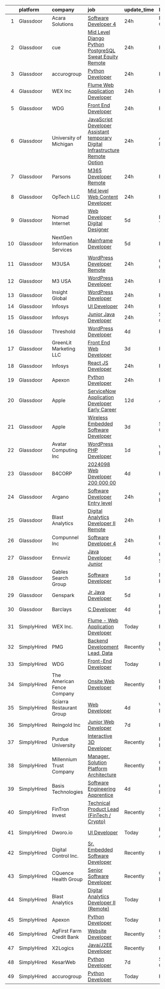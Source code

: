 

|    | platform    | company                      | job                                                                                                                                                                                                                                                                                                                                                                                                                                                                                                                                                                                                                                                                                                                                                                                                                                                                                                                                                                                                                                                                                                                                                                                                                                                                                                                                                                                               | update_time   | location       |
|---:|:------------|:-----------------------------|:--------------------------------------------------------------------------------------------------------------------------------------------------------------------------------------------------------------------------------------------------------------------------------------------------------------------------------------------------------------------------------------------------------------------------------------------------------------------------------------------------------------------------------------------------------------------------------------------------------------------------------------------------------------------------------------------------------------------------------------------------------------------------------------------------------------------------------------------------------------------------------------------------------------------------------------------------------------------------------------------------------------------------------------------------------------------------------------------------------------------------------------------------------------------------------------------------------------------------------------------------------------------------------------------------------------------------------------------------------------------------------------------------|:--------------|:---------------|
|  1 | Glassdoor   | Acara Solutions              | [Software Developer 4](https://www.glassdoor.com/partner/jobListing.htm?pos=116&ao=1110586&s=58&guid=0000018382edbf08b5022052bb974fd3&src=GD_JOB_AD&t=SR&vt=w&ea=1&cs=1_3b866000&cb=1664348962917&jobListingId=1008166577037&cpc=2CAED5C921A5F994&jrtk=3-0-1ge1erfq8joqu801-1ge1erfqj2ci2000-361c9f06ccf6b818--6NYlbfkN0BQuJXpfawXtfhwzLerQhC04iCxGrelUvn_xttDeop7CMmG32gURwRxm542mwoFEh4lwc8MCzo28z4qTVP-DKhZzKcXjlQswiE-rJ0T6olMjCKSJ-cxQCQCzUbNRgib8bnzwTwwayTCPAc0rDLCcJ7bcRXY2DlNoi80CWoM_ENNwfhPgt8_ciggXJegtfbjDOK698GuysWLatQHNrdTgYhQQx5e_oVZnGyiPHwMat0rmA-HW0mzBIWe4VV7hJF1M2J69UpFa3bM-1pXOy-rJdvCItMHojeF5SmnA09jK9j8cS283d1VP3Up0Jg5oCH6SC0dPWX7VwvbrhWO-mjHIn38hsYnVpugzZ9BDTuEp7o4sH3RzQgWEYxbOxwQr0SVKDKJkQ0ek_QKnS1BF8U7UkVDNoJZWq_j_0HKvpR1K9bljqXSx9Y4Qw9MFAWeoe75jo-sp-KbkY2hZ8t6wkXic6JMVmyd6010dHUkqVA4NgbLg2x9fspVWyOZiVWyewqpUH1NkDJT969HE2HJuKIw2ahXRMofF9srflEgV4lE1QX2UnwTXESNkglJjMUUQe2N5XXlsDYPrB3PhRvsOiC1YTnqECTdAHoDuXpS_hjnjz5WUwusS3QLB_At6uY4lG90G8txc6zwlEBVe7o6hWQrj7RiL3kuM2XTcMn1Tv2yw68woJA-mpoue8Gyj4DWbKRUOjwnssoPKd-mlShj2bNl6mTNHisavrTne6hMvUNlDlHzFg%3D%3D)                                                                                                                                                                                                                                                                                       | 24h           | Fremont, CA    |
|  2 | Glassdoor   | cue                          | [Mid Level Django   Python   PostgreSQL  Sweat Equity   Remote ](https://www.glassdoor.com/partner/jobListing.htm?pos=106&ao=1110586&s=58&guid=0000018382edbf08b5022052bb974fd3&src=GD_JOB_AD&t=SR&vt=w&ea=1&cs=1_81bbade5&cb=1664348962915&jobListingId=1008164961152&cpc=F583A5AE0DDDFE3A&jrtk=3-0-1ge1erfq8joqu801-1ge1erfqj2ci2000-a6b8338d03c24dec--6NYlbfkN0DuulVXW0zorKzZBhjCLVUeZ7NW8p90YuVyCa3-Ydwd41wA44QBV5BRiqocHtBXzXDvykO9TP1gEAG8hqtEYy1pgPQgHhTXgeN_dIjPIbZk-tqkzOfl5B9R0zdf8epJK3zrHgc8dbaCBOlxUUz9030fUKasycD-QuU6wI7Oxol-QjhC4HJxmxwZOO2_XuoTsKaqjj1R7c2KVMrjxMMPi3HyaHNPSs2oJ__jXDDjds7OIf37AbJBwV1o94Iq7J4LsMF40lEQT3Vs4pMnZNFLXrxYWZN8ge-2kR_pjV0OLMlG-opRx-8wePWTvN7CuLOht1qJNCU7QmrncHh5it8WvyKYTQ51hY5cL6QoAfm4hbrtJzXXleHx6Ec8_NEOm70N3-NDqpJ4S0b0UXSbER81kU25HCKaizwkppK_p045409r4MAECqAUC15GQhW3fJTouja5G7tsniYOQveDPZHGWh8yqzdLSfgCX3OlfSxBFWw6kN6wsEyxVhDk2hKxirmo9A1Mwq-a68OCkg%3D%3D)                                                                                                                                                                                                                                                                                                                                                                                                                                                                             | 24h           | Remote         |
|  3 | Glassdoor   | accurogroup                  | [Python Developer](https://www.glassdoor.com/partner/jobListing.htm?pos=120&ao=1136043&s=58&guid=0000018382edbf08b5022052bb974fd3&src=GD_JOB_AD&t=SR&vt=w&ea=1&cs=1_dda69142&cb=1664348962917&jobListingId=1008165241140&jrtk=3-0-1ge1erfq8joqu801-1ge1erfqj2ci2000-d59eda2d134cf68f-)                                                                                                                                                                                                                                                                                                                                                                                                                                                                                                                                                                                                                                                                                                                                                                                                                                                                                                                                                                                                                                                                                                            | 24h           | Remote         |
|  4 | Glassdoor   | WEX Inc                      | [Flume   Web Application Developer](https://www.glassdoor.com/partner/jobListing.htm?pos=119&ao=1136043&s=58&guid=0000018382edbf08b5022052bb974fd3&src=GD_JOB_AD&t=SR&vt=w&cs=1_ac3e4272&cb=1664348962917&jobListingId=1008165681363&jrtk=3-0-1ge1erfq8joqu801-1ge1erfqj2ci2000-5a6a5fa26b803ed3-)                                                                                                                                                                                                                                                                                                                                                                                                                                                                                                                                                                                                                                                                                                                                                                                                                                                                                                                                                                                                                                                                                                | 24h           | Remote         |
|  5 | Glassdoor   | WDG                          | [Front End Developer](https://www.glassdoor.com/partner/jobListing.htm?pos=129&ao=1136043&s=58&guid=0000018382edbf08b5022052bb974fd3&src=GD_JOB_AD&t=SR&vt=w&ea=1&cs=1_6130f7ff&cb=1664348962918&jobListingId=1008166124627&jrtk=3-0-1ge1erfq8joqu801-1ge1erfqj2ci2000-10ea4763d363c488-)                                                                                                                                                                                                                                                                                                                                                                                                                                                                                                                                                                                                                                                                                                                                                                                                                                                                                                                                                                                                                                                                                                         | 24h           | Remote         |
|  6 | Glassdoor   | University of Michigan       | [JavaScript Developer Assistant  temporary  Digital Infrastructure Remote Option](https://www.glassdoor.com/partner/jobListing.htm?pos=124&ao=1136043&s=58&guid=0000018382edbf08b5022052bb974fd3&src=GD_JOB_AD&t=SR&vt=w&cs=1_4acfbbee&cb=1664348962917&jobListingId=1008165958703&jrtk=3-0-1ge1erfq8joqu801-1ge1erfqj2ci2000-65f1c5195cd97203-)                                                                                                                                                                                                                                                                                                                                                                                                                                                                                                                                                                                                                                                                                                                                                                                                                                                                                                                                                                                                                                                  | 24h           | Ann Arbor, MI  |
|  7 | Glassdoor   | Parsons                      | [M365 Developer  Remote ](https://www.glassdoor.com/partner/jobListing.htm?pos=121&ao=1136043&s=58&guid=0000018382edbf08b5022052bb974fd3&src=GD_JOB_AD&t=SR&vt=w&cs=1_9719a1f6&cb=1664348962917&jobListingId=1008164806236&jrtk=3-0-1ge1erfq8joqu801-1ge1erfqj2ci2000-286999b28899a978-)                                                                                                                                                                                                                                                                                                                                                                                                                                                                                                                                                                                                                                                                                                                                                                                                                                                                                                                                                                                                                                                                                                          | 24h           | Remote         |
|  8 | Glassdoor   | OpTech LLC                   | [Mid level Web Content Developer](https://www.glassdoor.com/partner/jobListing.htm?pos=115&ao=1110586&s=58&guid=0000018382edbf08b5022052bb974fd3&src=GD_JOB_AD&t=SR&vt=w&ea=1&cs=1_8832e6ba&cb=1664348962917&jobListingId=1008165301734&cpc=8795CF9063CD573D&jrtk=3-0-1ge1erfq8joqu801-1ge1erfqj2ci2000-9249400724a03bd7--6NYlbfkN0DP9fosW9IEXaU1TZ3ocreH2vEq1sd-U-IRxHoNdS6RHkqAVuspg0SWSgO6chgcdoUHVg-xQa2VeBtLmgkUjemC1O-yEaBBXRCBOwocf8_4air5exlMYtp1o0_ELAPx7hKF0NIkcLJxhdbHy7vbTowocdGYNLUehJItTuWAwGok-f89LjWH_zbkYurTJqhTFarsBmt_qe_350GpfoGpZsdzirnQQqkUsV7DaSxNC5LXReufwSK9pFsGTpGzxEFSXA7iX60MiC-3ElqUH8FbRMZrsV2o47B0YjqDoQXydFkM_K-1Bm-NT4rCIf8DF3xubaNPSNu0LHrN3aqIlt2D0n4yVyW-1iOlyyi4SDHRKX02YbMawoTydrKnI8_wnbjMQJqfTJS0cqpVIkPPyNm6pMbcsVfMnhwEulYR_ISvc6LDYfRaiwC0c3eVfzXiP2z18AWWPT5SqvVjHeZc3hPhWlXPANyXFaBXDxpyZsWSgVpKL577zpROdNY2UsXNbpSINCkOtMu2dVuChxCrcipsGlaI)                                                                                                                                                                                                                                                                                                                                                                                                                                                                                                        | 24h           | Remote         |
|  9 | Glassdoor   | Nomad Internet               | [Web Developer  Digital Designer](https://www.glassdoor.com/partner/jobListing.htm?pos=103&ao=1110586&s=58&guid=0000018382edbf08b5022052bb974fd3&src=GD_JOB_AD&t=SR&vt=w&ea=1&cs=1_e2931d6b&cb=1664348962915&jobListingId=1008156535200&cpc=9C938E8DE9AD6C02&jrtk=3-0-1ge1erfq8joqu801-1ge1erfqj2ci2000-23ce8bfd8a2f92ae--6NYlbfkN0CNayYzF1mBaI40OgT78t3Q2d9IxlwDzhsYR4HK7epYUZ7O1a9H3LGGlr834IRh8D4g5f9Pb-XN-gT3ZkZYa5E1e4kKBbadp1AMzPNW4tOO0gcsWBKHFCE7T4TvPh4h10Nq1OSdKSAoNZbz09QH840C3UVZwwqSirmOasX4OPQ-xbbBRAXHNZUHvxQmMXlvD_Ho8hgbbJtLts6pZYFH3Uhpn8GlCH6CTYEqhps0IsI7sue3-A9eoVUS91MugfWZNprZOtt6fNDP7lmqxdeBwlvkrs1OcX-VXJrXIAMix-r0bwW7dW7tKH5oW6tUtVorsnY_FbqxTlK7R1sF8yJok5i7CAod9JEyGcQJOOPj5NWFkf2fJKw04Gck1OYNO2dib74a6emaf881LHSjFrCPmRSfEWMKdt5yi8v0Qr2daSPkgzwfGN_I_a7fQ5HGbHj5MWnAqn44ARdauw7cSBvkyBppXs30c3HLg2eOvZVigZWkRb63AdK0qF65rALPKuA08mDJAKHOs_MhL-NKf6gh1wtE)                                                                                                                                                                                                                                                                                                                                                                                                                                                                                                        | 5d            | Bulverde, TX   |
| 10 | Glassdoor   | NextGen Information Services | [Mainframe Developer](https://www.glassdoor.com/partner/jobListing.htm?pos=114&ao=1110586&s=58&guid=0000018382edbf08b5022052bb974fd3&src=GD_JOB_AD&t=SR&vt=w&ea=1&cs=1_84e1dd80&cb=1664348962916&jobListingId=1008156412061&cpc=AC285F3A3ECA6BB0&jrtk=3-0-1ge1erfq8joqu801-1ge1erfqj2ci2000-2b703cb151b5096e--6NYlbfkN0B0UWmd0iA3mH7ehOH74PZ9GYAKIWlu99KFth1Xt8MF8smxPaSeY8PUqaQAZdhPrlEiYcSkqNIPtWgjgelQEzm1nYDsjes4Lt7aDSNwNaJS-ZD7FaCFvcKQyGoHfhrHugcqaL4YZVqfy5zt5C3pIEVWKLKe9P_uCoZRzs-jXh83nRZqfq12zqHbDNWWKsaDBI-66JrfGXbNwmv6LbspJQcCmD6Xn5UIC_FzprZ4oQLI_OBXFCdzR-9OzhPf-otrAw5XJJo75_u93HyqimJ65jtasOP8aU5eSXOf0oDqp0EGflMOCxmRFYKO3X5Tvs1030nvAFSyZdcMEqu8dKbn-229L-wFzSMEV6-uTgyYCZppN3y5tK5XjREcosDdbiP72Fs_PLVCX3tKe4SxHcgtiUsEP24PoVAJTH-e6xLGLjzFzFZkcwpSwKa59Gkn38oQVFR2eX6l_V05_r7HdgjSNYGFQO5hBw63cUe86ZnkCKa0kjNAxXnTBe_wvrxp2ga6GXUD8yAbwRw8fw%3D%3D)                                                                                                                                                                                                                                                                                                                                                                                                                                                                                                                        | 5d            | Remote         |
| 11 | Glassdoor   | M3USA                        | [WordPress Developer  Remote ](https://www.glassdoor.com/partner/jobListing.htm?pos=118&ao=1136043&s=58&guid=0000018382edbf08b5022052bb974fd3&src=GD_JOB_AD&t=SR&vt=w&cs=1_7aca250f&cb=1664348962917&jobListingId=1008166895047&jrtk=3-0-1ge1erfq8joqu801-1ge1erfqj2ci2000-260006ff67feb007-)                                                                                                                                                                                                                                                                                                                                                                                                                                                                                                                                                                                                                                                                                                                                                                                                                                                                                                                                                                                                                                                                                                     | 24h           | Cleveland, OH  |
| 12 | Glassdoor   | M3 USA                       | [WordPress Developer](https://www.glassdoor.com/partner/jobListing.htm?pos=122&ao=1136043&s=58&guid=0000018382edbf08b5022052bb974fd3&src=GD_JOB_AD&t=SR&vt=w&cs=1_1bd5727f&cb=1664348962917&jobListingId=1008165759951&jrtk=3-0-1ge1erfq8joqu801-1ge1erfqj2ci2000-5e659b8add740412-)                                                                                                                                                                                                                                                                                                                                                                                                                                                                                                                                                                                                                                                                                                                                                                                                                                                                                                                                                                                                                                                                                                              | 24h           | Remote         |
| 13 | Glassdoor   | Insight Global               | [WordPress Developer](https://www.glassdoor.com/partner/jobListing.htm?pos=112&ao=1110586&s=58&guid=0000018382edbf08b5022052bb974fd3&src=GD_JOB_AD&t=SR&vt=w&ea=1&cs=1_29df16bb&cb=1664348962916&jobListingId=1008165773729&cpc=FA84DF7EA1EC2398&jrtk=3-0-1ge1erfq8joqu801-1ge1erfqj2ci2000-0244eb25d191353a--6NYlbfkN0BKkHZu3wF05EeDimN_p6sYpKCMArvwa95YdH7UpkaBCoSUOkIYlUzfbwUxNwzlFS3w0XE_RCt9gSQWGyU39c7Jzk0QbaxY2txS47M1059wkn64eUN1okRNmR8mcIFg5ja-7uNFB6oIgRVZTb29uAkw0rxvZC1cPW-8DCSdGpdso0Y_ZCFDCV94RDfkZdFjQ5L7XrD3hqOcD-vYp1tHV7sJbfwl8KWWu1W3OIvmLG_XynVeCU8sOYKDe1qKAIdAysdOevNO9w-GsDihJK_q0PdgdQmIymlIJLBxQzYZOFVgRkbX1RyW8NMM0dSjkGlgXzpMwsP-R08T7v4dNgXldX_rhFOlL1qjIJ9BOZW70es0GyI7UacDwa0GXZRzqgjT5ucUP2Umgs11qUf3SUmzf0yorhPTFgxL6m-8Sfo99YK9onmIqoI62m_rm3GmWLVQk9oOTKQWPqSohb0Z0ls6bs9WRf87ay-74LFrDELxG_MNq0URDvnxflNm4l7_8KyiG65x3fkp8HmcVkKbiqw1sIYKd-8zpY-26mw%3D)                                                                                                                                                                                                                                                                                                                                                                                                                                                                                                      | 24h           | Remote         |
| 14 | Glassdoor   | Infosys                      | [UI Developer](https://www.glassdoor.com/partner/jobListing.htm?pos=102&ao=1110586&s=58&guid=0000018382edbf08b5022052bb974fd3&src=GD_JOB_AD&t=SR&vt=w&cs=1_fac36876&cb=1664348962914&jobListingId=1008166337803&cpc=61E17551093C17CB&jrtk=3-0-1ge1erfq8joqu801-1ge1erfqj2ci2000-5fe050d0e4a7ac92--6NYlbfkN0DFi1nmQQWK2fa3N4W3y7EUOEocZkWPqKP_f_xZ7ne8RT_qTukscu4Mk9YgC3iJnxFy_iGWffz72ppMJoAT44NfnxW-QV6ZqtGeZyrm_Id1ecqdNA6h76kT-AJY4mfkZhy0CcKAc0lpyNne-8yajsOMJAI6uRH6i7fhXE84ekgw0aPiUt01IbaChXvbqLQ7ndI_fqajXpsEPv5l5VMBovd93QKf8-PDmrxQ7FkIlGVkuxLE_pjzkl1Q-aOOJ5GSJ5sffO8MQx2VBcoERgMnw12GO98_hNj_ACGGtjc61FkLMCRxAQCb5TSiMuZx-VdAq3Ix16BeMhMeF7aQbWAl61nJ_33zxddzDZeHWtY_UYNfgkYR5alfggH7ySb3S_pJY8Q94-HK72zOTi_TWSGcwBW2c_il4Usni39tz3KQNe_k50qyaTmsNFbzq9oVaoJprAJfj7meXWY6knG4nLGq_smSVBcyF5gLMJ5G7FgHx8jp7tWrYs6qr-Gc6X8zOg31Bh3XZKNIrMxvt6AOGEPDk3xO0NzOCH8txqzTmaltoerxCHYXZKDahBNkewxawUdTcVcjhDx3LKb18mH5JycMsN3xjJCMyJHA4FM%3D)                                                                                                                                                                                                                                                                                                                                                                                                                                                  | 24h           | Remote         |
| 15 | Glassdoor   | Infosys                      | [Junior Java Developer](https://www.glassdoor.com/partner/jobListing.htm?pos=105&ao=1110586&s=58&guid=0000018382edbf08b5022052bb974fd3&src=GD_JOB_AD&t=SR&vt=w&cs=1_86545e58&cb=1664348962915&jobListingId=1008166337806&cpc=4050D81B60456B41&jrtk=3-0-1ge1erfq8joqu801-1ge1erfqj2ci2000-ee92d2eb03230048--6NYlbfkN0DFi1nmQQWK2fa3N4W3y7EUOEocZkWPqKP_f_xZ7ne8RT_qTukscu4Mk9YgC3iJnxFy_iGWffz72sVR_JUS83aQATxTRZb-Y5gI7ihY12SMHBaMQV-X8YgDvTeLISL76NOZcN73168rBnh1pXgGnLoPIWN0JmVSGnWZhBOwx0b8S3LKB8vXugKhgKwgD8KBrT4O1YCNBrMi8n5aoCqCfbXomNfHjQ7dnsj5XSTaa3pDXR5zRDUWayo1WA_mxHV1EtIV386tOF8vEZS4Lv6Ps4CRLUCGb6S_Uy-9zpWy-UApswCEhOjFEd4S7jZVz5jO21yyOv0rZWEypNy5YE1Aay-5D5HmEWCb6TUgMV_Oel--suJAeCUSvaC5ilmeDSzvIuz_0pHrYfe8QOodKMpTzQF1ohV2bSs3YUs4tzG2vRJ-JSqxBeIlm3Lc8BI2LzK-M_yScLpD43QK6TuK-5VHvUqgqmlF1M9r-1-_5g-GVfHT5SU17WRjA-JsXKZqU3cAcrhTHl_o7nNJfd09Gjd23MGbAJflIxv5VWH9djcrKe5OwAugJYFbLU0kR8jJQdi9zpT5aNEFhT24CNJO0TxUdn3kVK34QGn0yFM%3D)                                                                                                                                                                                                                                                                                                                                                                                                                                         | 24h           | Stamford, CT   |
| 16 | Glassdoor   | Threshold                    | [WordPress Developer](https://www.glassdoor.com/partner/jobListing.htm?pos=128&ao=1136043&s=58&guid=0000018382edbf08b5022052bb974fd3&src=GD_JOB_AD&t=SR&vt=w&ea=1&cs=1_fe691810&cb=1664348962918&jobListingId=1008158848325&jrtk=3-0-1ge1erfq8joqu801-1ge1erfqj2ci2000-2c43d4e82eb89118-)                                                                                                                                                                                                                                                                                                                                                                                                                                                                                                                                                                                                                                                                                                                                                                                                                                                                                                                                                                                                                                                                                                         | 4d            | Remote         |
| 17 | Glassdoor   | GreenLit Marketing LLC       | [Front End Web Developer](https://www.glassdoor.com/partner/jobListing.htm?pos=126&ao=1136043&s=58&guid=0000018382edbf08b5022052bb974fd3&src=GD_JOB_AD&t=SR&vt=w&ea=1&cs=1_34cd5d4a&cb=1664348962918&jobListingId=1008159524896&jrtk=3-0-1ge1erfq8joqu801-1ge1erfqj2ci2000-2a9291f50d286778-)                                                                                                                                                                                                                                                                                                                                                                                                                                                                                                                                                                                                                                                                                                                                                                                                                                                                                                                                                                                                                                                                                                     | 3d            | Remote         |
| 18 | Glassdoor   | Infosys                      | [React JS Developer](https://www.glassdoor.com/partner/jobListing.htm?pos=101&ao=1110586&s=58&guid=0000018382edbf08b5022052bb974fd3&src=GD_JOB_AD&t=SR&vt=w&cs=1_126ea576&cb=1664348962914&jobListingId=1008166337810&cpc=9EDA28EADF1DF7F0&jrtk=3-0-1ge1erfq8joqu801-1ge1erfqj2ci2000-32adf18c016eb344--6NYlbfkN0DFi1nmQQWK2fa3N4W3y7EUOEocZkWPqKP_f_xZ7ne8RT_qTukscu4Mk9YgC3iJnxFy_iGWffz72lORuPglJGObO2aHKy07Yw2Ilrdc0tQ2VDvVKre_BIMApwm5UOb4gFLeiK9H10XtOuGJupFjOa3icfCR43CLkQecovfzQro2Kplinhc4u3QA4J2egjw8X_B_Nb2jekEA0RftwXWR4SCHe1NpE4wjoeXozAHNsRICHjBxF7KI-d3NNJ-kb-jXNWJrrhy-Etarh75cxcfV4qTpUFxdYPaJlhj5ZsI7_ILc3IvBZdoYllhHhgeNWZOEoJKvLXuKNrsKwcaI0I6kzj2dMCnKP6ucBGC9Xqtrzg-R-sPLxBEh_wonvUA2GUMptFN6B34Jbz6JMYWfMKg9SptWjounOMrfWnTRKGf1GG8tZFjACMQl4_rV2hbTw1YblX2zVH6o4hKgfvGsP-2aViAZsYjxV6uH0Kws3KlRVfDv7PevUPFzYGfppd6B3q8ZWl64yjlIB2K_Nkq5fweIe0GOSjLNMTsRri6eomW_eSJ9WadsxFF9ktRylU7ZSKGExtuvkD2mM60qpdDFRVXK0dxXSJq-XEA35ak%3D)                                                                                                                                                                                                                                                                                                                                                                                                                                            | 24h           | Remote         |
| 19 | Glassdoor   | Apexon                       | [Python Developer](https://www.glassdoor.com/partner/jobListing.htm?pos=123&ao=1136043&s=58&guid=0000018382edbf08b5022052bb974fd3&src=GD_JOB_AD&t=SR&vt=w&ea=1&cs=1_264f8b10&cb=1664348962917&jobListingId=1008165198497&jrtk=3-0-1ge1erfq8joqu801-1ge1erfqj2ci2000-e8e8969dbfb75a46-)                                                                                                                                                                                                                                                                                                                                                                                                                                                                                                                                                                                                                                                                                                                                                                                                                                                                                                                                                                                                                                                                                                            | 24h           | Remote         |
| 20 | Glassdoor   | Apple                        | [ServiceNow Application Developer  Early Career ](https://www.glassdoor.com/partner/jobListing.htm?pos=108&ao=1110586&s=58&guid=0000018382edbf08b5022052bb974fd3&src=GD_JOB_AD&t=SR&vt=w&cs=1_c6036fe8&cb=1664348962915&jobListingId=1008141480615&cpc=3BA4CE39D5B5DEF5&jrtk=3-0-1ge1erfq8joqu801-1ge1erfqj2ci2000-fe70017e7a08b778--6NYlbfkN0BvKrLyj5gPmtZO9T8euul8TCxuuKNOtzRJOomxnwSEodTz2Bc-sPZlADHp0xxmf8W_wnxGL2cRuavcmKFkG24KNmmuexFoPJB3P0O1uNn6X3LboWd4BbB8uWKwDXLBUUdXsMONCmINfJsBT7uyXuT-n24NsHmnbBcronw_cD-058mTqZhJMyH8Wj3a48QE1jWcAq_LnqWdVDVsXOW5gcKUknLmDg0CWROTbB1FSW4MYMY_1ZirskeR7hmS3qd5Wfp3DiHUOgd_3NvQP5uD5nf0njcncoks-xhnMg5fb0bz-FI0NErXVDa41lb26qqIigxPuRbVIwX2e1AjWeomevbl4uCDPVOkFnvuIkKiRge2ktwWTTgvpkobnzS3wMof588PQ3EOmhY2crj7UNeNasLp9CywrDg9Kn2qAqFtVgioEKgNKsZD9NKiaJgVZkAaWascvgwYXwLxcOjRR7mpsp1A5EwmqNOfZACC-4tbOUd-zTB2RtJ1a84R0sk8QGAkrwIDLXLGLbPVO86n7AhyiCSpP1RM--YM5DH0WYZQxADfdsi57wT8RcS1MzY7Zc5_Ok0taRvIi3jD_zEatWRIwMqJGmCLUF96KTpAodS_vG907OJfrASrkLuUYlFxzNVP93Xnxg5RWc9Ucb0U8olCxyZiRmkw2keMV_Ox_2s2zV7Hxfr8rdfBd1_y0gltfCOOSE7wTa1uAfMMLY4ZOP32RoLh2rlo6pZfQNC5blSJSRiHk6LGBmT7iMEjo0rRgvscm93-XtZkbnyf9HMaWu9Dq8BLqSDmxwTcPGQx9VXdbvP5Nn1Otz3J4pZ7ZEFC-UES_xRAoEZ4MPL0MThBw_HHopT0mCOpdkF8Ce9DLviorMAXSYOV3qrsE9mYzbyiAuIRSHU8NnGr_EacykF8ZOXWNUvLSlO7bf0LZx5B0XOgdkS6JEWkeOiwq1bjlaO9m7-eqpc9Wc4IWiupI8BVkNr6Xk54Da-Kwce5gs2wzEbUR08z_w%3D%3D) | 12d           | Austin, TX     |
| 21 | Glassdoor   | Apple                        | [Wireless Embedded Software Developer](https://www.glassdoor.com/partner/jobListing.htm?pos=110&ao=1110586&s=58&guid=0000018382edbf08b5022052bb974fd3&src=GD_JOB_AD&t=SR&vt=w&cs=1_00ddcb2d&cb=1664348962916&jobListingId=1008159703314&cpc=654405A9B1E0A9F5&jrtk=3-0-1ge1erfq8joqu801-1ge1erfqj2ci2000-bae55b71e8685b47--6NYlbfkN0BvKrLyj5gPmtZO9T8euul8TCxuuKNOtzRJOomxnwSEodTz2Bc-sPZlC5mDe-NOaJi616afriArBVldp4xQZ6wgCkIUdbGZuKXxtYRcX9Gf3fVVp4uOMeMjxQZ2-UQQAZ8Ww2L7qJMwIo8DEt9NVfhsAmm7wPB3-EJ7A0KVkqPqeey85IVP0ZsMZVjDfQMO1_zk_Bsaah5g60d1vNMHVbTta-Uc6_JGOSHvEgLm5adDSjbaIouZCJmTt15QDQTvhamQaEucEoVJe119GvgKX_wwS1CrzreyDJVkQ7775Nt4sPu5yumhQgINt38F1HudwStU1Z76A4WgSOfrdWyABj3ZvrAU5knS7YHhVQ18S6IHqOlRDt6aX69hKQUjEWWevdJOVnLIi_IT8TomH4CIRoGq6BCxH1F5pJ0S3sR35gbS87537sCIyDDAYJpZLkS850Yy3wYs94npRJq2C3UUuKwTBQyztCYeYVFIL0EGOetV5D98z9kDrJ4E8pwwT6ogZHUh5Lxfnz7Yn-NiZf-9C9JzeXvV04sAmJD0_Q3F23xSuur5PffXyOVNwNaoCG7wQ60Nh5oUNnH4INJ-sQCDkRNTmZ5LOZaDMVRd2voWbhyqniwuQcDFPdfNom1ORDUQfQA_5KTS0W6G0VyHzCE72Vg5cUsXUE2e4_hNeC1nacSGyviZrl8_zOrWda4MrJ0qQ5dHgrMLcu606LRkzvhJDJnUWXGMVscsP71tHr_nQxq9zWNcJk0XMRItRpsXULesECLP1Q6Rf0mH1T1z6UwZaNDUDzq47oBghxkvmnLO6tAGeWPNFiVx8PJ4K6nTkjvUuUf6O-ayByjREHTXwDS77vSZDv_NKnDGx5J14g1d2VOre1uBGF-o1wcqi8MJircZfSGn66n6cYu3laVfJRM3ZbA9ELAHE0gMsU3I98XQMPaG2IDkfHZSgMKdqKl0pLd8h2QJl2iAk4pPnG_57yP3NZ-hizf6BNtN_D_vtHHuHlNoiw%3D%3D)            | 3d            | San Diego, CA  |
| 22 | Glassdoor   | Avatar Computing  Inc        | [WordPress PHP Developer](https://www.glassdoor.com/partner/jobListing.htm?pos=104&ao=1110586&s=58&guid=0000018382edbf08b5022052bb974fd3&src=GD_JOB_AD&t=SR&vt=w&ea=1&cs=1_b61b4fe8&cb=1664348962915&jobListingId=1008163109653&cpc=5E31031E1AFF45A7&jrtk=3-0-1ge1erfq8joqu801-1ge1erfqj2ci2000-392245b69f30145c--6NYlbfkN0BJYZlniIYYl-wJqFrJ5bqqznMhazsu5TRGIkl4HzkEGjFmzthU7Of358xs7kjRRre5jtp8TYZeQ4FsnZ5hg0uOshN73RT-yhN89y5FUpuZcgzs6m5gaJIOvv3opnNU8N3IugP4mHZQz8meMHwxTFMP6KA211-tv36kpM_i1LanmDqN0fcO1jle4RUEIHife7AJPfE8S9l6Ba0EKhafpffkUBkAwnjKTqMpEqbiMrjn3P800AVqU1_O-oMFsyT9Fj_HSGQgziiwRbwV1VHBI4YL1wUAj7_v9q52RRtQCz598qQSwBXJwtO6AJ9Tspaya2hKbABiX8jEDXUrUR1MjbZMg46M8k2qg-uDk9OUnGhhROMvDfspqFRh-_Y8G-6ZRQyEJMhK4YXLBwgUat-Hpg_0an5YLKzKvBhqjQ3awfJIN3vdXxhH6J5J6iR_gdEbSxaMslqh97Ly4nkz_D0fN5SGtTwqXJTFWJej-nwaz1oqhjCf51rmqL4t3aaDerDgsNw8MOdFnZLPaQ%3D%3D)                                                                                                                                                                                                                                                                                                                                                                                                                                                                                                                    | 1d            | Worcester, MA  |
| 23 | Glassdoor   | B4CORP                       | [2024098 Web Developer  200 000 00](https://www.glassdoor.com/partner/jobListing.htm?pos=109&ao=1110586&s=58&guid=0000018382edbf08b5022052bb974fd3&src=GD_JOB_AD&t=SR&vt=w&cs=1_77bc76a5&cb=1664348962915&jobListingId=1008158976945&cpc=334ABAF5D42DC775&jrtk=3-0-1ge1erfq8joqu801-1ge1erfqj2ci2000-c932892369677288--6NYlbfkN0BBcNHvdcwdm3ewH9kjvka83ftEJjxlat_DdA1S80VRS6k0mxP7wnwmAsSRP66qfkxiEkMctYB9U822vuycvL2T5Nd686usloJm7--NpPNg1qasCGwMK4TUxMEC-9zrM2VaMdud5tdIKPynwmtMI_gJsD3h94tY0hw9TLoSlEaEREIm9tliARZnNz1DX5jaAA72UquaLqNdeXo1MrWqLrHYhNbob0X3plVxGGraemdOqZe_LwcR5CFkc1HyzrVRyKsHLofahVDW2zsO7jfoxEK-npuYWW8McAMxKZ_Lc6fPIXXDOvHVqb_EO9nk1W_Hd4yvIPy7xZft0W738N5Pv0s0eH2O56ud2pbyJ6N1mc4oFVopOCLtSZEZSYxofXbH4_14QKucMy-errNEtZ8jIkkaswTvxelcM_7WHvWOY7rjbIE87BL6z2SuMsDpmT_BQW2eijZ-GzNveM8V1mXjaA0o7mP8RChbbvj4rHMnBJM5f-9WgKu2qhqK)                                                                                                                                                                                                                                                                                                                                                                                                                                                                                                                                           | 4d            | Reston, VA     |
| 24 | Glassdoor   | Argano                       | [Software Developer    Entry level](https://www.glassdoor.com/partner/jobListing.htm?pos=127&ao=1136043&s=58&guid=0000018382edbf08b5022052bb974fd3&src=GD_JOB_AD&t=SR&vt=w&ea=1&cs=1_aa654431&cb=1664348962918&jobListingId=1008165445565&jrtk=3-0-1ge1erfq8joqu801-1ge1erfqj2ci2000-a74e150d842206d4-)                                                                                                                                                                                                                                                                                                                                                                                                                                                                                                                                                                                                                                                                                                                                                                                                                                                                                                                                                                                                                                                                                           | 24h           | Chicago, IL    |
| 25 | Glassdoor   | Blast Analytics              | [Digital Analytics Developer II  Remote ](https://www.glassdoor.com/partner/jobListing.htm?pos=117&ao=1136043&s=58&guid=0000018382edbf08b5022052bb974fd3&src=GD_JOB_AD&t=SR&vt=w&ea=1&cs=1_991e0829&cb=1664348962916&jobListingId=1008166848762&jrtk=3-0-1ge1erfq8joqu801-1ge1erfqj2ci2000-79a584367ed522d4-)                                                                                                                                                                                                                                                                                                                                                                                                                                                                                                                                                                                                                                                                                                                                                                                                                                                                                                                                                                                                                                                                                     | 24h           | Remote         |
| 26 | Glassdoor   | Compunnel Inc                | [Software Developer   4](https://www.glassdoor.com/partner/jobListing.htm?pos=113&ao=1110586&s=58&guid=0000018382edbf08b5022052bb974fd3&src=GD_JOB_AD&t=SR&vt=w&ea=1&cs=1_ff7a3880&cb=1664348962916&jobListingId=1008166297857&cpc=334ABAF5D42DC775&jrtk=3-0-1ge1erfq8joqu801-1ge1erfqj2ci2000-886efd8d45de42a4--6NYlbfkN0DU7hgtDhmC-fI0i-N7DqaBmluWfFdS70gHoSazL13xmdvqeN22f1DQ6w28U7ClO_WlR947y0VbebBq6Sdd_f3-smD-R5BDMzt8mfafo5q9Sg1PoXiteOfRgFUHWtqgnCu84oaPvbtiwTjUd_jmywlKOiBpfKwSihNHs1PdmrkKz_UQAYL9btGtwYtQr4pfn_tEBKFzXs8G-EHqsGNiT9nbX4k_qXyVcf9Sv74Vz9GIVLjaAL9XLb-JFawWKRHdUb2gIf_TL8C8G4VQRedva9AEX8ZypGQawjw_te4eSBabsFavmqeWw9nNWk--Qk1I1xZhWI4LHgbOH9M61d4NF9cjZk0C4oA6J0iMw_WuIUYxa2HWIPfuS_OHUOUdtjYR2fj7pzMtfCoaOvKies45_jpqDCSC0qo0rcIrppRwMbGU38eH7Z5a5d1ovOr4o7Yytxn0lZAYmH7sJboCvztP_E1lWcp6OIJhZRQv7GEzEiZlG6Su7IWsPRern_X3O-cMidswJuWIJAz9Liy0-TJVq_OI)                                                                                                                                                                                                                                                                                                                                                                                                                                                                                                                 | 24h           | Fremont, CA    |
| 27 | Glassdoor   | Ennuviz                      | [Java Developer Junior ](https://www.glassdoor.com/partner/jobListing.htm?pos=125&ao=1136043&s=58&guid=0000018382edbf08b5022052bb974fd3&src=GD_JOB_AD&t=SR&vt=w&cs=1_aa82add2&cb=1664348962917&jobListingId=1008158189404&jrtk=3-0-1ge1erfq8joqu801-1ge1erfqj2ci2000-9384080126d64f89-)                                                                                                                                                                                                                                                                                                                                                                                                                                                                                                                                                                                                                                                                                                                                                                                                                                                                                                                                                                                                                                                                                                           | 4d            | United States  |
| 28 | Glassdoor   | Gables Search Group          | [Software Developer](https://www.glassdoor.com/partner/jobListing.htm?pos=111&ao=1110586&s=58&guid=0000018382edbf08b5022052bb974fd3&src=GD_JOB_AD&t=SR&vt=w&ea=1&cs=1_6a439fae&cb=1664348962916&jobListingId=1008163247398&cpc=F4EED0218A761C36&jrtk=3-0-1ge1erfq8joqu801-1ge1erfqj2ci2000-f6ea5a519bedb14e--6NYlbfkN0CZ1lEuAv6jxF-3oHFcpaf0lR-C2BPOLpDOrJR7xrRNgVUCVNy30M80NEN6Thl85owDOn5f_fzW8LHhiYVJxfgBO8OGUN-ZHa6tYpqpUVEP19hMgtNvClDifWa_zCLHYgFYbbNUUuS0aCO178S7aSi0Y7XqpU6B-N0fPA3bgLWKAcmIewfby6mHn0FaSpSpMwzQZlKvmrjV63RIZKl3SWv8WF2GDSPD4ugex4izqeV-GkNYKJ_niac4LTTJWBB31Hv24qtLabE9yW7BMnqRXtFIf2xn6q3B1O9FgfauKnLIC_IU5lyg_cX_PpW7GJXubeOSI4eUvXozh6H68fz3Oxqw1WfxVPsmZ3sxYYlZh8_fbHoColvL5L3HTVpOTZ6pDccglfhuYkQFq9JWkdBNCgNaCDxqTuqNrZ_02qxzTOnIEPm_74HebHtyBQxcUEfm1qs26H8J91qbNjKB5RbZpRdahwl-2K1AWH17K2-LAUxpve5BUdGwaN-TU4MCTSoQVi0yfW5gmeOyMW4SDi7g9PlHWdpYXD9WQNJrWe4wuxTHpcKe2n5vDq3vgtgucNUtGeQ%3D)                                                                                                                                                                                                                                                                                                                                                                                                                                                                       | 1d            | Maysville, KY  |
| 29 | Glassdoor   | Genspark                     | [Jr  Java Developer](https://www.glassdoor.com/partner/jobListing.htm?pos=130&ao=1136043&s=58&guid=0000018382edbf08b5022052bb974fd3&src=GD_JOB_AD&t=SR&vt=w&ea=1&cs=1_0516ad39&cb=1664348962918&jobListingId=1008157076070&jrtk=3-0-1ge1erfq8joqu801-1ge1erfqj2ci2000-104de153810d5f91-)                                                                                                                                                                                                                                                                                                                                                                                                                                                                                                                                                                                                                                                                                                                                                                                                                                                                                                                                                                                                                                                                                                          | 5d            | Remote         |
| 30 | Glassdoor   | Barclays                     | [C  Developer](https://www.glassdoor.com/partner/jobListing.htm?pos=107&ao=1110586&s=58&guid=0000018382edbf08b5022052bb974fd3&src=GD_JOB_AD&t=SR&vt=w&cs=1_e0d49c09&cb=1664348962915&jobListingId=1008158816999&cpc=21001CD36CB5FE0E&jrtk=3-0-1ge1erfq8joqu801-1ge1erfqj2ci2000-d5f45fe6e6d7cf6a--6NYlbfkN0DG4ntHtB_rMsnfhgmnSvK2brktLme1L4SiDeJjQ-izrVOLqRJ5-yjE7k3D6lhaa88TTmprA-Df3L_PIF3tgG5NVwvRDD2WaR5peERAH-9G5hVjy6DLLQLOutI68BpE5D6M9NtnyflSx-LmTyI1v-89aYxNbkNLKPAfuWgareK52Gstc_DVxL8lYC3vbBSJQqzgF8MxMKwDJ7mjWLCFd-iWLAP4aWRNjeLzHCOWxdcKNy7vWXTA_plC6QWnAjCmyjcl-nvVHCnzQjrErnkO8Unxkkh-nSHbMDfHUJmCNCTjLdpFW07LHFqvBCBY_5ce_g3pKYGKv69tTKy8ZfRriXlpl4mzHUFJIC_qIL3b_co2NoB46TQPm0umG3KhayrSmERV45RGi6OqoFFY8RqsU4gqVhmbJXwuFCP7r8fw-Shw6TSJZNc4UAayXdZtJS0KGMKuMyxWwIYeTku6-Odf21RccvHl_duJDowNwvrNiD8XDmm564-UM2d-BLGuefkFuhl2t_I6KTXhVK4E7XJ-K5xrTpzu98S0vGbURf4uSrlEk87sTgP8MX1Ob7IQU-seLTPsxRDH71vNmsXHmlU08ZFVF2yEiMRBVolAXSGf-YK85WOS5aMWqFpcm623_ha4EbQKTmsRbfhWX_imzjt9APl45fmp6ODunHeueMnLGTjShxClVKru4U_RAc-UjXjrajdjcxbMNRx6Dew9wcqgCIrE3nFjlkFAa91beuIqoG9xeyh7NmcdqxmZ_tSLK49S35WdCu770r1Frsv05L8GzwGeeTRX4de0rbKDkuvl4oetGK5HDThXe84Spu1WS7s0aErhaXu39X774lNFncwzxxQzHEQPbW1eIfLtldWFh-7kQ7-W6C04cKG1V-qoBQG-U3kO7E1Dyui9ibnpGg-ivnRjbQWw8nSv91iGNF3q_Rk5TuvqWzNInV7gz7msApRvIMlFGlii_dOz2f3xBFfBGunGs6XC-l9J9ctvM8R_fyF-xA%3D%3D)                                    | 4d            | Hanover, NJ    |
| 31 | SimplyHired | WEX Inc.                     | [Flume - Web Application Developer](https://www.simplyhired.com/job/UQXIHNw6CBsNuttE1XeiGVEjSRJ0rRW0ahTTLSIVB56nt4kTUT1NbA?q=digital+developer)                                                                                                                                                                                                                                                                                                                                                                                                                                                                                                                                                                                                                                                                                                                                                                                                                                                                                                                                                                                                                                                                                                                                                                                                                                                   | Today         | Remote         |
| 32 | SimplyHired | PMG                          | [Backend Development Lead, Data](https://www.simplyhired.com/job/uxTMICdKzKtvSGLPBYblN78-LCxFfWNehEvZvo4j0QT1xEnBp2gFkg?q=digital+developer)                                                                                                                                                                                                                                                                                                                                                                                                                                                                                                                                                                                                                                                                                                                                                                                                                                                                                                                                                                                                                                                                                                                                                                                                                                                      | Recently      | Fort Worth, TX |
| 33 | SimplyHired | WDG                          | [Front-End Developer](https://www.simplyhired.com/job/MZc8zB1JBRdfesbK5ty3X-H3_Nsx9qndWZPemaCpZiYnC0lyAUdLmA?q=digital+developer)                                                                                                                                                                                                                                                                                                                                                                                                                                                                                                                                                                                                                                                                                                                                                                                                                                                                                                                                                                                                                                                                                                                                                                                                                                                                 | Today         | Remote         |
| 34 | SimplyHired | The American Fence Company   | [Onsite Web Developer](https://www.simplyhired.com/job/JPrro6C7w6O5TOv2cGQS-Kp6XNa4pMU8wglGByV5pMb8H9AeYMoOhg?q=digital+developer)                                                                                                                                                                                                                                                                                                                                                                                                                                                                                                                                                                                                                                                                                                                                                                                                                                                                                                                                                                                                                                                                                                                                                                                                                                                                | Recently      | Lavista, NE    |
| 35 | SimplyHired | Sciarra Restaurant Group     | [Web Developer](https://www.simplyhired.com/job/8F1FDY_XGxGeGJ315Grc7FhhWPlEt6zvotM5ifzDwaJ3Q-sAP2nKIw?q=digital+developer)                                                                                                                                                                                                                                                                                                                                                                                                                                                                                                                                                                                                                                                                                                                                                                                                                                                                                                                                                                                                                                                                                                                                                                                                                                                                       | 4d            | Wildwood, NJ   |
| 36 | SimplyHired | Reingold Inc                 | [Junior Web Developer](https://www.simplyhired.com/job/VHbuHxbVlYCsxy9x9YTWLLsJDn0p_KCmXYyII1xXl-QWZMJWV_AEKA?q=digital+developer)                                                                                                                                                                                                                                                                                                                                                                                                                                                                                                                                                                                                                                                                                                                                                                                                                                                                                                                                                                                                                                                                                                                                                                                                                                                                | 7d            | Remote         |
| 37 | SimplyHired | Purdue University            | [Interactive 3D Developer](https://www.simplyhired.com/job/V76HiP4xnvRBBT6K-n3_Aj63UnWdSszyw3n14uNA9KGovlsslfuQvw?q=digital+developer)                                                                                                                                                                                                                                                                                                                                                                                                                                                                                                                                                                                                                                                                                                                                                                                                                                                                                                                                                                                                                                                                                                                                                                                                                                                            | Recently      | Hammond, IN    |
| 38 | SimplyHired | Millennium Trust Company     | [Manager, Solution Platform Architecture](https://www.simplyhired.com/job/P2_y5dpgWTwDamTYuY1kNPvcxuTkFSzBOaJ4LB2Pd8zPQw8r0loksw?q=digital+developer)                                                                                                                                                                                                                                                                                                                                                                                                                                                                                                                                                                                                                                                                                                                                                                                                                                                                                                                                                                                                                                                                                                                                                                                                                                             | Recently      | Oak Brook, IL  |
| 39 | SimplyHired | Basis Technologies           | [Software Engineering Apprentice](https://www.simplyhired.com/job/Irtdk5VIAV1m0oS_jLO1PqwYi1Qf3-BUI5JD1E5DbcmH6Y3c-ONODw?q=digital+developer)                                                                                                                                                                                                                                                                                                                                                                                                                                                                                                                                                                                                                                                                                                                                                                                                                                                                                                                                                                                                                                                                                                                                                                                                                                                     | 4d            | Chicago, IL    |
| 40 | SimplyHired | FinTron Invest               | [Technical Product Lead (FinTech / Crypto)](https://www.simplyhired.com/job/6cJT3UEZOr6fVf0CRQtJLSRpvdcOHMawPGQoTkrXoBSoTiwgX1vLkw?q=digital+developer)                                                                                                                                                                                                                                                                                                                                                                                                                                                                                                                                                                                                                                                                                                                                                                                                                                                                                                                                                                                                                                                                                                                                                                                                                                           | Recently      | Stamford, CT   |
| 41 | SimplyHired | Dworo.io                     | [UI Developer](https://www.simplyhired.com/job/Bv2M-6thTE5xkNs-TCXUwnhpZYzF3BD8s5NxC0980Szetg3VfujqOQ?q=digital+developer)                                                                                                                                                                                                                                                                                                                                                                                                                                                                                                                                                                                                                                                                                                                                                                                                                                                                                                                                                                                                                                                                                                                                                                                                                                                                        | Today         | Phoenix, AZ    |
| 42 | SimplyHired | Digital Control Inc.         | [Sr. Embedded Software Developer](https://www.simplyhired.com/job/PboyWzsAqElCiwpTQIQUz4_atthVnWvZnpuytS7xdHrqWLCo0i1SKw?q=digital+developer)                                                                                                                                                                                                                                                                                                                                                                                                                                                                                                                                                                                                                                                                                                                                                                                                                                                                                                                                                                                                                                                                                                                                                                                                                                                     | Recently      | Kent, WA       |
| 43 | SimplyHired | CQuence Health Group         | [Senior Software Developer](https://www.simplyhired.com/job/rXejcC5VGzbaXZDEGAxx2xnekZyti0oyHZoOaCZ9vpYnmbpxS_6zng?q=digital+developer)                                                                                                                                                                                                                                                                                                                                                                                                                                                                                                                                                                                                                                                                                                                                                                                                                                                                                                                                                                                                                                                                                                                                                                                                                                                           | Recently      | Omaha, NE      |
| 44 | SimplyHired | Blast Analytics              | [Digital Analytics Developer II (Remote)](https://www.simplyhired.com/job/B2fsdYyZfkWFrvQbvZDJJlOYZUd21GsnGH6b8K18rtM63DmKoTOZRA?q=digital+developer)                                                                                                                                                                                                                                                                                                                                                                                                                                                                                                                                                                                                                                                                                                                                                                                                                                                                                                                                                                                                                                                                                                                                                                                                                                             | Today         | Remote         |
| 45 | SimplyHired | Apexon                       | [Python Developer](https://www.simplyhired.com/job/YyEhNdG0Nhn-uDmklPtNsOXuemWjUbBeHUjx415IYNE0i_trlD33jg?q=digital+developer)                                                                                                                                                                                                                                                                                                                                                                                                                                                                                                                                                                                                                                                                                                                                                                                                                                                                                                                                                                                                                                                                                                                                                                                                                                                                    | Today         | Remote         |
| 46 | SimplyHired | AgFirst Farm Credit Bank     | [Website Developer](https://www.simplyhired.com/job/XT3hCkL1thcJ7E0gmD4WIcLFoKHvcn9rU5czBBPEsode7ZOSZjlGCQ?q=digital+developer)                                                                                                                                                                                                                                                                                                                                                                                                                                                                                                                                                                                                                                                                                                                                                                                                                                                                                                                                                                                                                                                                                                                                                                                                                                                                   | Recently      | Columbia, SC   |
| 47 | SimplyHired | X2Logics                     | [Java/J2EE Developer](https://www.simplyhired.com/job/Rq4bMxpNluPdJ1R4ABpAYd8C12UVODmGexPpzb7DhAcQBlsEvekSOA?q=digital+developer)                                                                                                                                                                                                                                                                                                                                                                                                                                                                                                                                                                                                                                                                                                                                                                                                                                                                                                                                                                                                                                                                                                                                                                                                                                                                 | Recently      | Remote         |
| 48 | SimplyHired | KesarWeb                     | [Python Developer](https://www.simplyhired.com/job/QxreWparnLtMjzTSkPC9YqP-sQ3nP0fI6UrKeBgklsJqDBr_4miakw?q=digital+developer)                                                                                                                                                                                                                                                                                                                                                                                                                                                                                                                                                                                                                                                                                                                                                                                                                                                                                                                                                                                                                                                                                                                                                                                                                                                                    | 7d            | San Diego, CA  |
| 49 | SimplyHired | accurogroup                  | [Python Developer](https://www.simplyhired.com/job/jHddjJtKkYhiYFYOPsUzdFHzMw-PbgaY1TE8aU609Uif8HPaqN1w9A?q=digital+developer)                                                                                                                                                                                                                                                                                                                                                                                                                                                                                                                                                                                                                                                                                                                                                                                                                                                                                                                                                                                                                                                                                                                                                                                                                                                                    | Today         | Remote         |